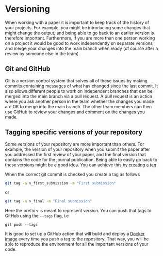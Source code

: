 # Versioning

When working with a paper it is important to keep track of the history of your projects. For example, you might be introducing some changes that might change the output, and being able to go back to an earlier version is therefore important. Furthermore, if you are more than one person working on a project it would be good to work independently on separate versions and merge your changes into the main branch when ready (of course after a review by someone else in the team)

## Git and GitHub
Git is a version control system that solves all of these issues by making commits containing messages of what has changed since the last commit. It also allows different people to work on independent branches that can be merged into the main branch via a pull request. A pull request is an action where you ask another person in the team whether the changes you made are OK to merge into the main branch. The other team members can then use GitHub to review your changes and comment on the changes you made. 

## Tagging specific versions of your repository
Some versions of your repository are more important than others. For example, the version of your repository when you submit the paper after you addressed the first review of your paper, and the final version that contains the code for the journal publication. Being able to easily go back to these versions might be a good idea. You can achieve this by [creating a tag](https://www.atlassian.com/git/tutorials/inspecting-a-repository/git-tag)

When the correct git commit is checked you create a tag as follows
```bash
git tag -a v_first_submission -m "First submission"
```
or 
```bash
git tag -a v_final -m "Final submission"
```
Here the prefix `v` is meant to represent *version*. You can push that tags to GitHub using the `--tags` flag, i.e
```
git push --tags
```
It is good to set up a GitHub action that will build and deploy a [Docker image](environment.md) every time you push a tag to the repository. That way, you will be able to reproduce the environment for all the important versions of your code. 
